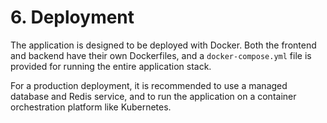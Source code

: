 # 6. Deployment

The application is designed to be deployed with Docker. Both the frontend and backend have their own Dockerfiles, and a `docker-compose.yml` file is provided for running the entire application stack.

For a production deployment, it is recommended to use a managed database and Redis service, and to run the application on a container orchestration platform like Kubernetes.
